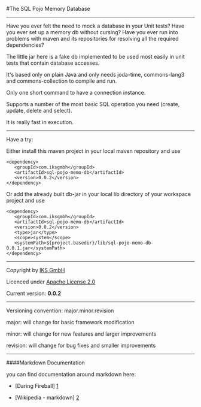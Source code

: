 #The SQL Pojo Memory Database   

* * *

Have you ever felt the need to mock a database in your Unit tests? Have you ever set up a memory db without cursing? Have you ever run into problems with maven and its repositories for resolving all the required dependencies?

The little jar here is a fake db implemented to be used most easily in unit tests that contain database accesses.

It's based only on plain Java and only needs joda-time, commons-lang3 and commons-collection to compile and run.

Only one short command to have a connection instance.

Supports a number of the most basic SQL operation you need (create, update, delete and select).

It is really fast in execution.

* * *

Have a try:

Either install this maven project in your local maven repository and use

```  
<dependency>
   <groupId>com.iksgmbh</groupId>
   <artifactId>sql-pojo-memo-db</artifactId>
   <version>0.0.2</version>
</dependency>
```

Or add the already built db-jar in your local lib directory of your workspace project and use

```  
<dependency>
   <groupId>com.iksgmbh</groupId>
   <artifactId>sql-pojo-memo-db</artifactId>
   <version>0.0.2</version>
   <type>jar</type>
   <scope>system</scope>
   <systemPath>${project.basedir}/lib/sql-pojo-memo-db-0.0.1.jar</systemPath>
</dependency>
```  


* * *

Copyright by [IKS GmbH](https://www.iks-gmbh.com)

Licenced under [Apache License 2.0](http://www.apache.org/licenses/LICENSE-2.0.html)

Current version: **0.0.2**

* * *


Versioning convention: major.minor.revision

major:    will change for basic framework modification

minor:    will change for new features and larger improvements

revision: will change for bug fixes and smaller improvements


* * *


####Markdown Documentation

you can find documentation around markdown here:
- [Daring Fireball] [1]
- [Wikipedia - markdown] [2]

  [1]: http://daringfireball.net/projects/markdown/syntax
  [2]: http://en.wikipedia.org/wiki/Markdown

